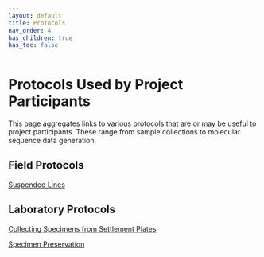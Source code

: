 ```yaml
---
layout: default
title: Protocols
nav_order: 4
has_children: true
has_toc: false
---
```


# Protocols Used by Project Participants

This page aggregates links to various protocols that are or may be useful to project participants. 
These range from sample collections to molecular sequence data generation.

## Field Protocols

[Suspended Lines](docs/Suspended_Lines_Protocol.pdf)


## Laboratory Protocols

[Collecting Specimens from Settlement Plates](docs/Collecting_Specimens_from_Settlement_Plates.pdf)

[Specimen Preservation](docs/Specimen_Preservation.pdf)
